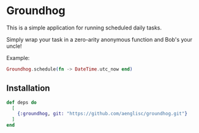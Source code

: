# Groundhog

This is a simple application for running scheduled daily tasks.

Simply wrap your task in a zero-arity anonymous function and Bob's your uncle!

Example:
```elixir
Groundhog.schedule(fn -> DateTime.utc_now end)
```

## Installation

```elixir
def deps do
  [
    {:groundhog, git: "https://github.com/aenglisc/groundhog.git"}
  ]
end
```

